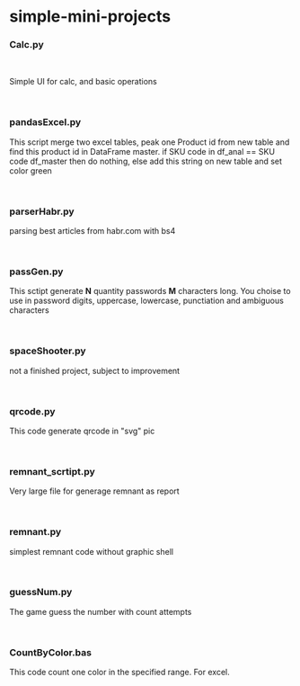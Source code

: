 # simple-mini-projects

<h3> Calc.py </h3><br>
<p> Simple UI for calc, and basic operations </p><br>
<h3> pandasExcel.py </h3>
<p> This script merge two excel tables, peak one Product id from new table and find this product id in DataFrame master. if SKU code in df_anal == SKU code df_master then do nothing, else add this string on new table and set color green </p><br>
<h3> parserHabr.py </h3>
<p> parsing best articles from habr.com  with bs4 </p><br>
<h3> passGen.py </h3>
<p> This sctipt generate <b>N</b> quantity passwords <b>M</b> characters long. You choise to use in password digits, uppercase, lowercase, punctiation and ambiguous characters </p><br>
<h3> spaceShooter.py </h3>
<p> not a finished project, subject to improvement</p> <br>
<h3> qrcode.py </h3>
<p> This code generate qrcode in "svg" pic </p> <br> 
<h3> remnant_scrtipt.py </h3>
<p> Very large file for generage remnant as report </p> <br>
<h3> remnant.py </h3>
<p> simplest remnant code without graphic shell </p> <br>
<h3> guessNum.py </h3>
<p> The game guess the number with count attempts </p> <br>
<h3> CountByColor.bas </h3>
<p> This code count one color in the specified range. For excel. </p> <br>
